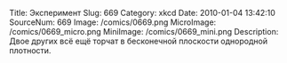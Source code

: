 Title: Эксперимент 
Slug: 669 
Category: xkcd 
Date: 2010-01-04 13:42:10 
SourceNum: 669 
Image: /comics/0669.png 
MicroImage: /comics/0669_micro.png 
MiniImage: /comics/0669_mini.png 
Description: Двое других всё ещё торчат в бесконечной плоскости однородной плотности. 

